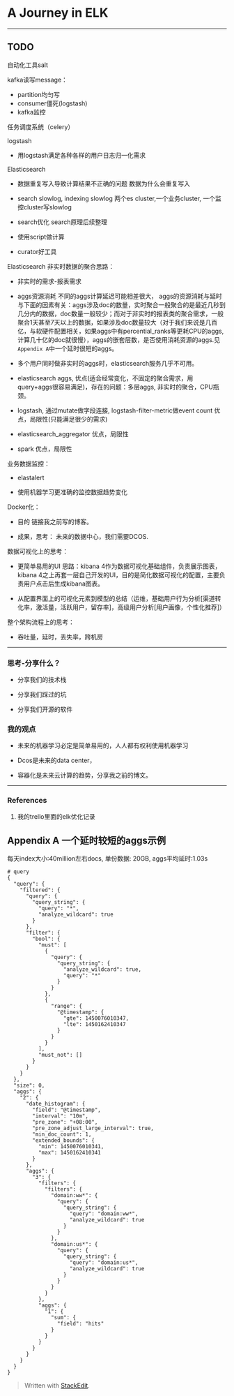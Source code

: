 # A Journey in ELK

---
## TODO

自动化工具salt

kafka读写message：

*	partition均匀写
*	consumer僵死(logstash)
*	kafka监控

任务调度系统（celery）

logstash

*	用logstash满足各种各样的用户日志归一化需求


Elasticsearch

*	数据重复写入导致计算结果不正确的问题
数据为什么会重复写入

*	search slowlog, indexing slowlog
两个es cluster,一个业务cluster, 一个监控cluster写slowlog

*	search优化
search原理后续整理

*	使用script做计算

*	curator好工具

Elasticsearch 非实时数据的聚合思路：

*	非实时的需求-报表需求

*	aggs资源消耗
不同的aggs计算延迟可能相差很大， aggs的资源消耗与延时与下面的因素有关：aggs涉及doc的数量，实时聚合一般聚合的是最近几秒到几分内的数据，doc数量一般较少；而对于非实时的报表类的聚合需求，一般聚合1天甚至7天以上的数据，如果涉及doc数量较大（对于我们来说是几百亿，与软硬件配置相关，如果aggs中有percential_ranks等更耗CPU的aggs,计算几十亿的doc就很慢），aggs的嵌套层数，是否使用消耗资源的aggs.见`Appendix A`中一个延时很短的aggs。

* 多个用户同时做非实时的aggs时，elasticsearch服务几乎不可用。

*	elasticsearch aggs, 优点(适合经常变化，不固定的聚合需求，用query+aggs很容易满足)，存在的问题：多层aggs, 非实时的聚合，CPU瓶颈。

*	logstash, 通过mutate做字段连接, logstash-filter-metric做event count  优点，局限性(只能满足很少的需求)

*	elasticsearch_aggregator 优点，局限性

*	spark 优点，局限性


业务数据监控：

*	elastalert

*	使用机器学习更准确的监控数据趋势变化

Docker化：

*	目的
链接我之前写的博客。

*	成果，思考：
未来的数据中心，我们需要DCOS.

数据可视化上的思考：

*	更简单易用的UI
思路：kibana 4作为数据可视化基础组件，负责展示图表，kibana 4之上再套一层自己开发的UI，目的是简化数据可视化的配置，主要负责用户点击后生成kibana图表。

*	从配置界面上的可视化元素到模型的总结（运维，基础用户行为分析[渠道转化率，激活量，活跃用户，留存率]，高级用户分析[用户画像，个性化推荐]）

整个架构流程上的思考：

*	吞吐量，延时，丢失率，跨机房

---

### 思考-分享什么？

*	分享我们的技术栈

*	分享我们踩过的坑

*	分享我们开源的软件

### 我的观点

*	未来的机器学习必定是简单易用的，人人都有权利使用机器学习

*	Dcos是未来的data center，

*	容器化是未来云计算的趋势，分享我之前的博文。

---

### References

1.	我的trello里面的elk优化记录


## Appendix A 一个延时较短的aggs示例
每天index大小:40million左右docs, 单份数据: 20GB, aggs平均延时:1.03s
```
# query
{
  "query": {
    "filtered": {
      "query": {
        "query_string": {
          "query": "*",
          "analyze_wildcard": true
        }
      },
      "filter": {
        "bool": {
          "must": [
            {
              "query": {
                "query_string": {
                  "analyze_wildcard": true,
                  "query": "*"
                }
              }
            },
            {
              "range": {
                "@timestamp": {
                  "gte": 1450076010347,
                  "lte": 1450162410347
                }
              }
            }
          ],
          "must_not": []
        }
      }
    }
  },
  "size": 0,
  "aggs": {
    "2": {
      "date_histogram": {
        "field": "@timestamp",
        "interval": "10m",
        "pre_zone": "+08:00",
        "pre_zone_adjust_large_interval": true,
        "min_doc_count": 1,
        "extended_bounds": {
          "min": 1450076010341,
          "max": 1450162410341
        }
      },
      "aggs": {
        "3": {
          "filters": {
            "filters": {
              "domain:ww*": {
                "query": {
                  "query_string": {
                    "query": "domain:ww*",
                    "analyze_wildcard": true
                  }
                }
              },
              "domain:us*": {
                "query": {
                  "query_string": {
                    "query": "domain:us*",
                    "analyze_wildcard": true
                  }
                }
              }
            }
          },
          "aggs": {
            "1": {
              "sum": {
                "field": "hits"
              }
            }
          }
        }
      }
    }
  }
}
```


> Written with [StackEdit](https://stackedit.io/).